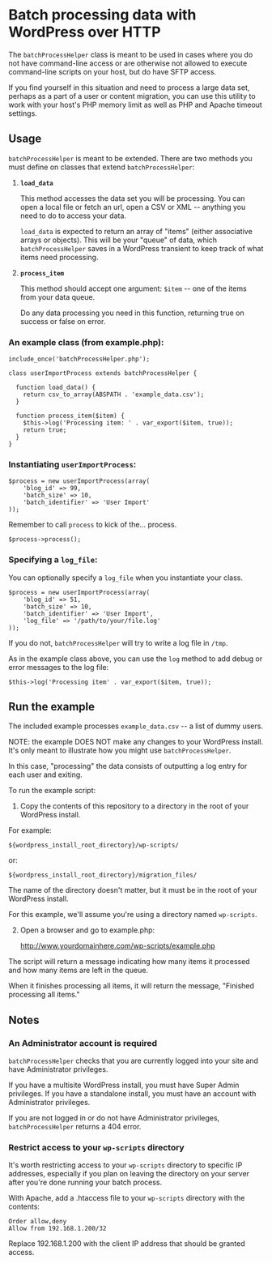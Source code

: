 # Batch processing data with WordPress over HTTP

The `batchProcessHelper` class is meant to be used in cases where you do not have command-line access or are otherwise not allowed to execute command-line scripts on your host, but do have SFTP access.

If you find yourself in this situation and need to process a large data set, perhaps as a part of a user or content migration, you can use this utility to work with your host's PHP memory limit as well as PHP and Apache timeout settings.

## Usage

`batchProcessHelper` is meant to be extended. There are two methods you must define on classes that extend `batchProcessHelper`:

1. **`load_data`**

    This method accesses the data set you will be processing. You can open a local file or fetch an url, open a CSV or XML -- anything you need to do to access your data.
    
    `load_data` is expected to return an array of "items" (either associative arrays or objects). This will be your "queue" of data, which `batchProcessHelper` saves in a WordPress transient to keep track of what items need processing.

2. **`process_item`**

    This method should accept one argument: `$item` -- one of the items from your data queue.

    Do any data processing you need in this function, returning true on success or false on error.

### An example class (from example.php):

    include_once('batchProcessHelper.php');

    class userImportProcess extends batchProcessHelper {

      function load_data() {
        return csv_to_array(ABSPATH . 'example_data.csv');
      }

      function process_item($item) {
        $this->log('Processing item: ' . var_export($item, true));
        return true;
      }
    }

### Instantiating `userImportProcess`:


	$process = new userImportProcess(array(
		'blog_id' => 99,
		'batch_size' => 10,
		'batch_identifier' => 'User Import'
	));

Remember to call `process` to kick of the... process.

	$process->process();

### Specifying a `log_file`:

You can optionally specify a `log_file` when you instantiate your class.

	$process = new userImportProcess(array(
		'blog_id' => 51,
		'batch_size' => 10,
		'batch_identifier' => 'User Import',
		'log_file' => '/path/to/your/file.log'
	));

If you do not, `batchProcessHelper` will try to write a log file in `/tmp`.

As in the example class above, you can use the `log` method to add debug or error messages to the log file:

    $this->log('Processing item' . var_export($item, true));


## Run the example

The included example processes `example_data.csv` -- a list of dummy users.

NOTE: the example DOES NOT make any changes to your WordPress install. It's only meant to illustrate how you might use `batchProcessHelper`.

In this case, "processing" the data consists of outputting a log entry for each user and exiting.

To run the example script:

1. Copy the contents of this repository to a directory in the root of your WordPress install.

For example:

    ${wordpress_install_root_directory}/wp-scripts/

or:

    ${wordpress_install_root_directory}/migration_files/

The name of the directory doesn't matter, but it must be in the root of your WordPress install.

For this example, we'll assume you're using a directory named `wp-scripts`.

2. Open a browser and go to example.php:

    http://www.yourdomainhere.com/wp-scripts/example.php

The script will return a message indicating how many items it processed and how many items are left in the queue.

When it finishes processing all items, it will return the message, "Finished processing all items."

## Notes

### An Administrator account is required

`batchProcessHelper` checks that you are currently logged into your site and have Administrator privileges.

If you have a multisite WordPress install, you must have Super Admin privileges. If you have a standalone install, you must have an account with Administrator privileges.

If you are not logged in or do not have Administrator privileges, `batchProcessHelper` returns a 404 error.

### Restrict access to your `wp-scripts` directory

It's worth restricting access to your `wp-scripts` directory to specific IP addresses, especially if you plan on leaving the directory on your server after you're done running your batch process.

With Apache, add a .htaccess file to your `wp-scripts` directory with the contents:

    Order allow,deny
    Allow from 192.168.1.200/32

Replace 192.168.1.200 with the client IP address that should be granted access.
